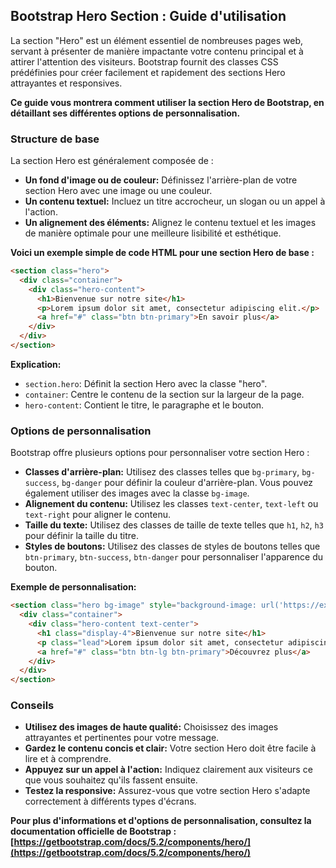 ##  Bootstrap Hero Section : Guide d'utilisation 

La section "Hero" est un élément essentiel de nombreuses pages web, servant à présenter de manière impactante votre contenu principal et à attirer l'attention des visiteurs. Bootstrap fournit des classes CSS prédéfinies pour créer facilement et rapidement des sections Hero attrayantes et responsives.

**Ce guide vous montrera comment utiliser la section Hero de Bootstrap, en détaillant ses différentes options de personnalisation.**

### Structure de base

La section Hero est généralement composée de :

* **Un fond d'image ou de couleur:** Définissez l'arrière-plan de votre section Hero avec une image ou une couleur.
* **Un contenu textuel:** Incluez un titre accrocheur, un slogan ou un appel à l'action.
* **Un alignement des éléments:** Alignez le contenu textuel et les images de manière optimale pour une meilleure lisibilité et esthétique.

**Voici un exemple simple de code HTML pour une section Hero de base :**

```html
<section class="hero">
  <div class="container">
    <div class="hero-content">
      <h1>Bienvenue sur notre site</h1>
      <p>Lorem ipsum dolor sit amet, consectetur adipiscing elit.</p>
      <a href="#" class="btn btn-primary">En savoir plus</a>
    </div>
  </div>
</section>
```

**Explication:**

* `section.hero`:  Définit la section Hero avec la classe "hero".
* `container`: Centre le contenu de la section sur la largeur de la page.
* `hero-content`: Contient le titre, le paragraphe et le bouton.

### Options de personnalisation

Bootstrap offre plusieurs options pour personnaliser votre section Hero :

* **Classes d'arrière-plan:** Utilisez des classes telles que `bg-primary`, `bg-success`, `bg-danger` pour définir la couleur d'arrière-plan. Vous pouvez également utiliser des images avec la classe `bg-image`.
* **Alignement du contenu:** Utilisez les classes `text-center`, `text-left` ou `text-right` pour aligner le contenu.
* **Taille du texte:** Utilisez des classes de taille de texte telles que `h1`, `h2`, `h3` pour définir la taille du titre.
* **Styles de boutons:** Utilisez des classes de styles de boutons telles que `btn-primary`, `btn-success`, `btn-danger` pour personnaliser l'apparence du bouton.

**Exemple de personnalisation:**

```html
<section class="hero bg-image" style="background-image: url('https://example.com/image.jpg');">
  <div class="container">
    <div class="hero-content text-center">
      <h1 class="display-4">Bienvenue sur notre site</h1>
      <p class="lead">Lorem ipsum dolor sit amet, consectetur adipiscing elit.</p>
      <a href="#" class="btn btn-lg btn-primary">Découvrez plus</a>
    </div>
  </div>
</section>
```

### Conseils

* **Utilisez des images de haute qualité:**  Choisissez des images attrayantes et pertinentes pour votre message.
* **Gardez le contenu concis et clair:**  Votre section Hero doit être facile à lire et à comprendre.
* **Appuyez sur un appel à l'action:**  Indiquez clairement aux visiteurs ce que vous souhaitez qu'ils fassent ensuite.
* **Testez la responsive:**  Assurez-vous que votre section Hero s'adapte correctement à différents types d'écrans.


 **Pour plus d'informations et d'options de personnalisation, consultez la documentation officielle de Bootstrap : [https://getbootstrap.com/docs/5.2/components/hero/](https://getbootstrap.com/docs/5.2/components/hero/)**
